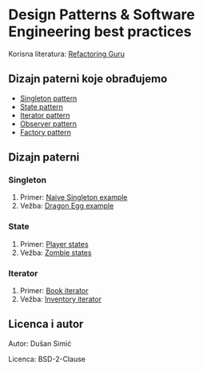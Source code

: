 # Design Patterns & Software Engineering best practices

Korisna literatura: [Refactoring Guru](https://refactoring.guru/design-patterns/java)

## Dizajn paterni koje obrađujemo

- [Singleton pattern](https://refactoring.guru/design-patterns/singleton)
- [State pattern](https://refactoring.guru/design-patterns/state)
- [Iterator pattern](https://refactoring.guru/design-patterns/iterator)
- [Observer pattern](https://refactoring.guru/design-patterns/observer)
- [Factory pattern](https://refactoring.guru/design-patterns/factory-method)

## Dizajn paterni

### Singleton

1. Primer: [Naive Singleton example](01_singleton/NaiveSingletonExample.java)
2. Vežba: [Dragon Egg example](01_singleton/PRACTICE.md)

### State

1. Primer: [Player states](02_state/PlayerStatePattern.java)
2. Vežba: [Zombie states](02_state/PRACTICE.md)

### Iterator

1. Primer: [Book iterator](03_iterator/BookIteratorPattern.java)
2. Vežba: [Inventory iterator](03_iterator/PRACTICE.md)

## Licenca i autor

Autor: Dušan Simić

Licenca: BSD-2-Clause
